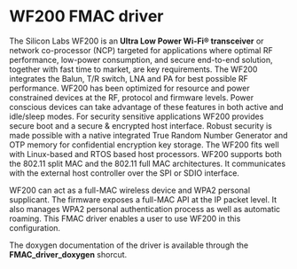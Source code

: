 # WF200 FMAC driver

The Silicon Labs WF200 is an **Ultra Low Power Wi-Fi® transceiver** or network co-processor (NCP) targeted for applications where optimal RF performance, low-power consumption, and secure end-to-end solution, together with fast time to market, are key requirements.
The WF200 integrates the Balun, T/R switch, LNA and PA for best possible RF performance. WF200 has been optimized for resource and power constrained devices at the RF, protocol
and firmware levels. Power conscious devices can take advantage of these features in both active and idle/sleep modes. For security sensitive applications WF200 provides secure boot and a secure & encrypted host interface. Robust security is made possible with a native integrated True Random
Number Generator and OTP memory for confidential encryption key storage. The WF200 fits well with Linux-based and RTOS based host processors. WF200 supports both the 802.11 split MAC and the 802.11 full MAC architectures. It communicates
with the external host controller over the SPI or SDIO interface.

WF200 can act as a full-MAC wireless device and WPA2 personal supplicant. The firmware exposes a full-MAC API at the IP packet level.
It also manages WPA2 personal  authentication process as well as automatic roaming. This FMAC driver enables a user to use WF200 in this configuration.

The doxygen documentation of the driver is available through the **FMAC_driver_doxygen** shorcut.